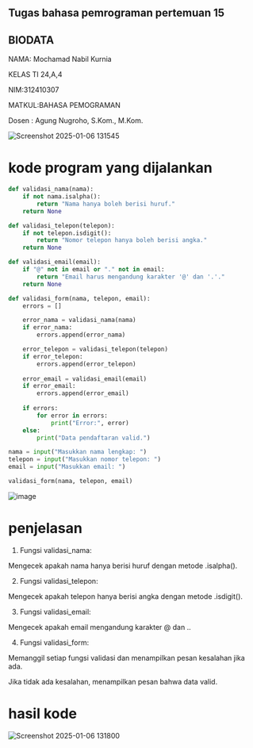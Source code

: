 ## Tugas bahasa pemrograman pertemuan 15
## BIODATA
NAMA: Mochamad Nabil Kurnia

KELAS TI 24,A,4

NIM:312410307

MATKUL:BAHASA PEMOGRAMAN

Dosen : Agung Nugroho, S.Kom., M.Kom.

![Screenshot 2025-01-06 131545](https://github.com/user-attachments/assets/efa5e897-28cb-487c-89d8-b3208683c9d9)

# kode program yang dijalankan

```python
def validasi_nama(nama):
    if not nama.isalpha():
        return "Nama hanya boleh berisi huruf."
    return None

def validasi_telepon(telepon):
    if not telepon.isdigit():
        return "Nomor telepon hanya boleh berisi angka."
    return None

def validasi_email(email):
    if "@" not in email or "." not in email:
        return "Email harus mengandung karakter '@' dan '.'."
    return None

def validasi_form(nama, telepon, email):
    errors = []

    error_nama = validasi_nama(nama)
    if error_nama:
        errors.append(error_nama)

    error_telepon = validasi_telepon(telepon)
    if error_telepon:
        errors.append(error_telepon)
    
    error_email = validasi_email(email)
    if error_email:
        errors.append(error_email)
    
    if errors:
        for error in errors:
            print("Error:", error)
    else:
        print("Data pendaftaran valid.")

nama = input("Masukkan nama lengkap: ")
telepon = input("Masukkan nomor telepon: ")
email = input("Masukkan email: ")

validasi_form(nama, telepon, email)
````

![image](https://github.com/user-attachments/assets/84c73d20-09c6-434d-9b3f-8965c8310b8c)


# penjelasan

1. Fungsi validasi_nama:

Mengecek apakah nama hanya berisi huruf dengan metode .isalpha().

2. Fungsi validasi_telepon:

Mengecek apakah telepon hanya berisi angka dengan metode .isdigit().

3. Fungsi validasi_email:

Mengecek apakah email mengandung karakter @ dan ..

4. Fungsi validasi_form:

Memanggil setiap fungsi validasi dan menampilkan pesan kesalahan jika ada.

Jika tidak ada kesalahan, menampilkan pesan bahwa data valid.


# hasil kode

![Screenshot 2025-01-06 131800](https://github.com/user-attachments/assets/531e3695-e7e9-44f5-bcb2-022cf6cb9b76)


